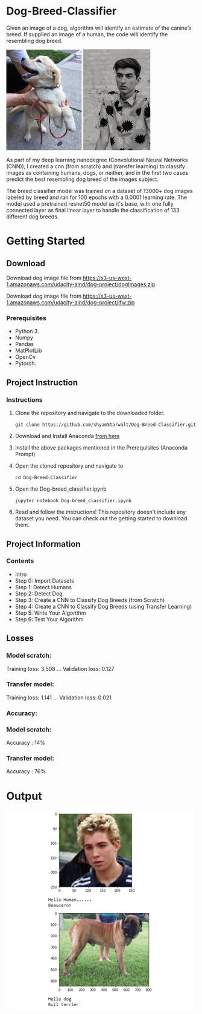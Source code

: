 
# Dog-Breed-Classifier
Given an image of a dog, algorithm will identify an estimate of the canine’s breed. If supplied an image of a human, the code will identify the resembling dog breed.

<img src='images/dog_spotting1.jpg' width=200px> <img src='images/EvanSmithBW-4.jpg' width=178px>


As part of my deep learning nanodegree (Convolutional Neural Networks (CNN)), I created a cnn (from scratch) and (transfer learning) to classify images as containing humans, dogs, or neither, and in the first two cases predict the best resembling dog breed of the images subject.

The breed classifier model was trained on a dataset of 13000+ dog images labeled by breed and ran for 100 epochs with a 0.0001 learning rate. The model used a pretrained resnet50 model as it's base, with one fully connected layer as final linear layer to handle the classification of 133 different dog breeds.

# Getting Started
## Download
Download dog image file from https://s3-us-west-1.amazonaws.com/udacity-aind/dog-project/dogImages.zip

Download dog image file from https://s3-us-west-1.amazonaws.com/udacity-aind/dog-project/lfw.zip



### Prerequisites

* Python 3.
* Numpy 
* Pandas
* MatPlotLib
* OpenCv
* Pytorch. 

## Project Instruction

### Instructions
1. Clone the repository and navigate to the downloaded folder.
	```	
	git clone https://github.com/shyamStarwalt/Dog-Breed-Classifier.git
	```

2. Download and Install Anaconda [from here](https://www.anaconda.com/)

3. Install the above packages mentioned in the Prerequisites (Anaconda Prompt)

4. Open the cloned repository and navigate to
	```
	cd Dog-Breed-Classifier
	```
5. Open the Dog-breed_classifier.ipynb
	```
	jupyter notebook Dog-breed_classifier.ipynb	
	```
6. Read and follow the instructions! This repository doesn't include any dataset you need. You can check out the getting started to download them.

## Project Information

### Contents

- Intro
- Step 0: Import Datasets
- Step 1: Detect Humans
- Step 2: Detect Dog
- Step 3: Create a CNN to Classify Dog Breeds (from Scratch)
- Step 4: Create a CNN to Classify Dog Breeds (using Transfer Learning)
- Step 5: Write Your Algorithm
- Step 6: Test Your Algorithm

## Losses

### Model scratch:
Training loss: 3.508 ... Validation loss: 0.127

### Transfer model:
Training loss: 1.141 ... Validation loss: 0.021 

### Accuracy:

### Model scratch:
Accuracy : 14%

### Transfer model:
Accuracy : 76%

# Output
<img src='images/new.png' width=500px>

